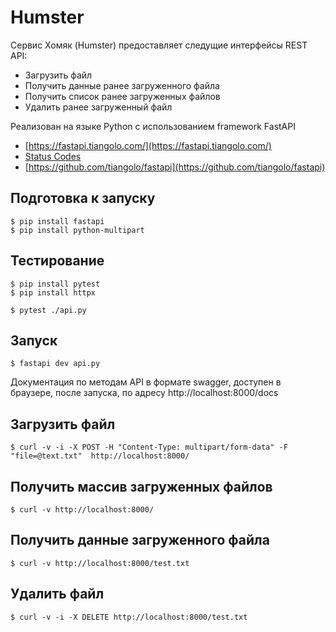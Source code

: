 # Humster

Сервис Хомяк (Humster) предоставляет следущие интерфейсы REST API:

* Загрузить файл
* Получить данные ранее загруженного файла
* Получить список ранее загруженных файлов
* Удалить ранее загруженный файл

Реализован на языке Python с использованием framework FastAPI

* [https://fastapi.tiangolo.com/](https://fastapi.tiangolo.com/)
* [Status Codes](https://fastapi.tiangolo.com/reference/status)
* [https://github.com/tiangolo/fastapi](https://github.com/tiangolo/fastapi)

## Подготовка к запуску

```
$ pip install fastapi
$ pip install python-multipart
```

## Тестирование

```
$ pip install pytest
$ pip install httpx
```

```
$ pytest ./api.py
```

## Запуск

```
$ fastapi dev api.py
```

Документация по методам API в формате swagger, доступен в браузере, после запуска, по адресу http://localhost:8000/docs


## Загрузить файл

```
$ curl -v -i -X POST -H "Content-Type: multipart/form-data" -F "file=@text.txt"  http://localhost:8000/
```

## Получить массив загруженных файлов

```
$ curl -v http://localhost:8000/
```

## Получить данные загруженного файла

```
$ curl -v http://localhost:8000/test.txt
```

## Удалить файл

```
$ curl -v -i -X DELETE http://localhost:8000/test.txt
```
